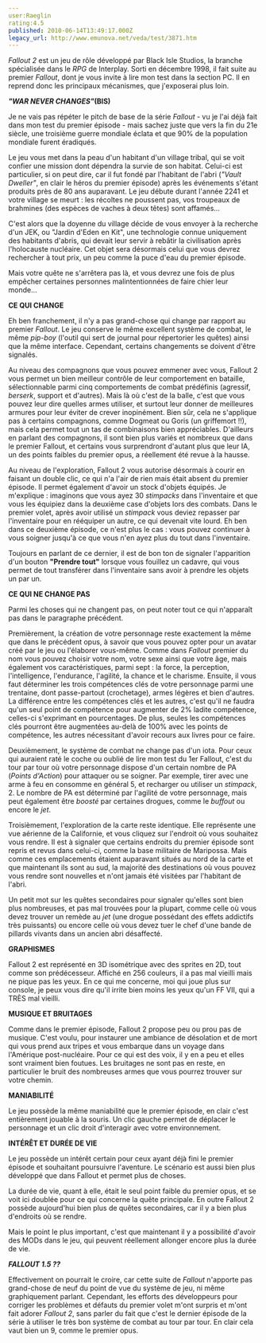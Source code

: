 ```yaml
---
user:Raeglin
rating:4.5
published: 2010-06-14T13:49:17.000Z
legacy_url: http://www.emunova.net/veda/test/3871.htm
---
```

_Fallout 2_ est un jeu de rôle développé par Black Isle Studios, la branche spécialisée dans le _RPG_ de Interplay. Sorti en décembre 1998, il fait suite au premier _Fallout_, dont je vous invite à lire mon test dans la section PC. Il en reprend donc les principaux mécanismes, que j'exposerai plus loin.  

  

  

_**"WAR NEVER CHANGES"**_**(BIS)**  

  

Je ne vais pas répéter le pitch de base de la série _Fallout_ - vu je l'ai déjà fait dans mon test du premier épisode - mais sachez juste que vers la fin du 21e siècle, une troisième guerre mondiale éclata et que 90% de la population mondiale furent éradiqués.  

Le jeu vous met dans la peau d'un habitant d'un village tribal, qui se voit confier une mission dont dépendra la survie de son habitat. Celui-ci est particulier, si on peut dire, car il fut fondé par l'habitant de l'abri (_"Vault Dweller"_, en clair le héros du premier épisode) après les événements s'étant produits près de 80 ans auparavant. Le jeu débute durant l'année 2241 et votre village se meurt : les récoltes ne poussent pas, vos troupeaux de brahmines (des espèces de vaches à deux têtes) sont affamés...  

C'est alors que la doyenne du village décide de vous envoyer à la recherche d'un JEK, ou "Jardin d'Eden en Kit", une technologie connue uniquement des habitants d'abris, qui devait leur servir à rebâtir la civilisation après l'holocauste nucléaire. Cet objet sera désormais celui que vous devrez rechercher à tout prix, un peu comme la puce d'eau du premier épisode.  

Mais votre quête ne s'arrêtera pas là, et vous devrez une fois de plus empêcher certaines personnes malintentionnées de faire chier leur monde...  

  

**CE QUI CHANGE**  

  

Eh ben franchement, il n'y a pas grand-chose qui change par rapport au premier _Fallout_. Le jeu conserve le même excellent système de combat, le même _pip-boy_ (l'outil qui sert de journal pour répertorier les quêtes) ainsi que la même interface. Cependant, certains changements se doivent d'être signalés.  

Au niveau des compagnons que vous pouvez emmener avec vous, Fallout 2 vous permet un bien meilleur contrôle de leur comportement en bataille, sélectionnable parmi cinq comportements de combat prédéfinis (agressif, _berserk_, support et d'autres). Mais là où c'est de la balle, c'est que vous pouvez leur dire quelles armes utiliser, et surtout leur donner de meilleures armures pour leur éviter de crever inopinément. Bien sûr, cela ne s'applique pas à certains compagnons, comme Dogmeat ou Goris (un griffemort !!), mais cela permet tout un tas de combinaisons bien appréciables. D'ailleurs en parlant des compagnons, il sont bien plus variés et nombreux que dans le premier Fallout, et certains vous surprendront d'autant plus que leur IA, un des points faibles du premier opus, a réellement été revue à la hausse.  

Au niveau de l'exploration, Fallout 2 vous autorise désormais à courir en faisant un double clic, ce qui n'a l'air de rien mais était absent du premier épisode. Il permet également d'avoir un stock d'objets équipés. Je m'explique : imaginons que vous ayez 30 _stimpacks_ dans l'inventaire et que vous les équipiez dans la deuxième case d'objets lors des combats. Dans le premier volet, après avoir utilisé un _stimpack_ vous deviez repasser par l'inventaire pour en rééquiper un autre, ce qui devenait vite lourd. Eh ben dans ce deuxième épisode, ce n'est plus le cas : vous pouvez continuer à vous soigner jusqu'à ce que vous n'en ayez plus du tout dans l'inventaire.  

Toujours en parlant de ce dernier, il est de bon ton de signaler l'apparition d'un bouton **"Prendre tout"** lorsque vous fouillez un cadavre, qui vous permet de tout transférer dans l'inventaire sans avoir à prendre les objets un par un.  

  

  

**CE QUI NE CHANGE PAS**  

  

Parmi les choses qui ne changent pas, on peut noter tout ce qui n'apparaît pas dans le paragraphe précédent.  

Premièrement, la création de votre personnage reste exactement la même que dans le précédent opus, à savoir que vous pouvez opter pour un avatar créé par le jeu ou l'élaborer vous-même. Comme dans _Fallout_ premier du nom vous pouvez choisir votre nom, votre sexe ainsi que votre âge, mais également vos caractéristiques, parmi sept : la force, la perception, l'intelligence, l'endurance, l'agilité, la chance et le charisme. Ensuite, il vous faut déterminer les trois compétences clés de votre personnage parmi une trentaine, dont passe-partout (crochetage), armes légères et bien d'autres. La différence entre les compétences clés et les autres, c'est qu'il ne faudra qu'un seul point de compétence pour augmenter de 2% ladite compétence, celles-ci s'exprimant en pourcentages. De plus, seules les compétences clés pourront être augmentées au-delà de 100% avec les points de compétence, les autres nécessitant d'avoir recours aux livres pour ce faire.  

  

Deuxièmement, le système de combat ne change pas d'un iota. Pour ceux qui auraient raté le coche ou oublié de lire mon test du 1er Fallout, c'est du tour par tour où votre personnage dispose d'un certain nombre de PA (_Points d'Action_) pour attaquer ou se soigner. Par exemple, tirer avec une arme à feu en consomme en général 5, et recharger ou utiliser un _stimpack_, 2\. Le nombre de PA est déterminé par l'agilité de votre personnage, mais peut également être _boosté_ par certaines drogues, comme le _buffout_ ou encore le _jet_.  

  

Troisièmement, l'exploration de la carte reste identique. Elle représente une vue aérienne de la Californie, et vous cliquez sur l'endroit où vous souhaitez vous rendre. Il est à signaler que certains endroits du premier épisode sont repris et revus dans celui-ci, comme la base militaire de Maripossa. Mais comme ces emplacements étaient auparavant situés au nord de la carte et que maintenant ils sont au sud, la majorité des destinations où vous pouvez vous rendre sont nouvelles et n'ont jamais été visitées par l'habitant de l'abri.  

  

Un petit mot sur les quêtes secondaires pour signaler qu'elles sont bien plus nombreuses, et pas mal trouvées pour la plupart, comme celle où vous devez trouver un remède au _jet_ (une drogue possédant des effets addictifs très puissants) ou encore celle où vous devez tuer le chef d'une bande de pillards vivants dans un ancien abri désaffecté.  

  

  

**GRAPHISMES**   

  

Fallout 2 est représenté en 3D isométrique avec des sprites en 2D, tout comme son prédécesseur. Affiché en 256 couleurs, il a pas mal vieilli mais ne pique pas les yeux. En ce qui me concerne, moi qui joue plus sur console, je peux vous dire qu'il irrite bien moins les yeux qu'un FF VII, qui a TRÈS mal vieilli.  

  

**MUSIQUE ET BRUITAGES**  

  

Comme dans le premier épisode, Fallout 2 propose peu ou prou pas de musique. C'est voulu, pour instaurer une ambiance de désolation et de mort qui vous prend aux tripes et vous embarque dans un voyage dans l'Amérique post-nucléaire. Pour ce qui est des voix, il y en a peu et elles sont vraiment bien foutues. Les bruitages ne sont pas en reste, en particulier le bruit des nombreuses armes que vous pourrez trouver sur votre chemin.  

  

**MANIABILITÉ**  

  

Le jeu possède la même maniabilité que le premier épisode, en clair c'est entièrement jouable à la souris. Un clic gauche permet de déplacer le personnage et un clic droit d'interagir avec votre environnement.  

  

**INTÉRÊT ET DURÉE DE VIE**  

  

Le jeu possède un intérêt certain pour ceux ayant déjà fini le premier épisode et souhaitant poursuivre l'aventure. Le scénario est aussi bien plus développé que dans Fallout et permet plus de choses.  

La durée de vie, quant à elle, était le seul point faible du premier opus, et se voit ici doublée pour ce qui concerne la quête principale. En outre Fallout 2 possède aujourd'hui bien plus de quêtes secondaires, car il y a bien plus d'endroits où se rendre.  

Mais le point le plus important, c'est que maintenant il y a possibilité d'avoir des MODs dans le jeu, qui peuvent réellement allonger encore plus la durée de vie.  

  

  

_**FALLOUT 1.5 ??**_  

  

Effectivement on pourrait le croire, car cette suite de _Fallout_ n'apporte pas grand-chose de neuf du point de vue du système de jeu, ni même graphiquement parlant. Cependant, les efforts des développeurs pour corriger les problèmes et défauts du premier volet m'ont surpris et m'ont fait adorer _Fallout 2_, sans parler du fait que c'est le dernier épisode de la série à utiliser le très bon système de combat au tour par tour. En clair cela vaut bien un 9, comme le premier opus.
